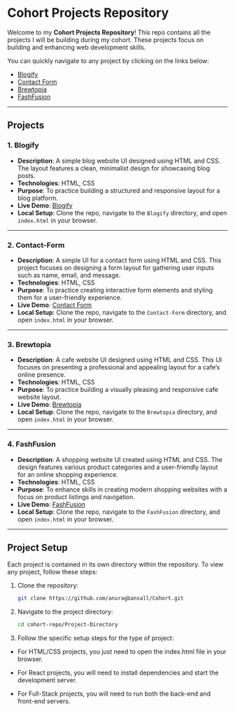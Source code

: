 # Cohort Projects Repository

Welcome to my **Cohort Projects Repository**! This repo contains all the projects I will be building during my cohort. These projects focus on building and enhancing web development skills.

You can quickly navigate to any project by clicking on the links below:

- [Blogify](#blogify)
- [Contact Form](#contact-form)
- [Brewtopia](#brewtopia)
- [FashFusion](#fashfusion)

---

## Projects

### <a name="blogify"></a>1. **Blogify**
- **Description**: A simple blog website UI designed using HTML and CSS. The layout features a clean, minimalist design for showcasing blog posts.
- **Technologies**: HTML, CSS
- **Purpose**: To practice building a structured and responsive layout for a blog platform.
- **Live Demo**: [Blogify](https://blogify-online.vercel.app/)
- **Local Setup**: Clone the repo, navigate to the `Blogify` directory, and open `index.html` in your browser.

---

### <a name="contact-form"></a>2. **Contact-Form**
- **Description**: A simple UI for a contact form using HTML and CSS. This project focuses on designing a form layout for gathering user inputs such as name, email, and message.
- **Technologies**: HTML, CSS
- **Purpose**: To practice creating interactive form elements and styling them for a user-friendly experience.
- **Live Demo**: [Contact Form](https://cohort-contact-form.vercel.app/)
- **Local Setup**: Clone the repo, navigate to the `Contact-Form` directory, and open `index.html` in your browser.

---

### <a name="brewtopia"></a>3. **Brewtopia**
- **Description**: A cafe website UI designed using HTML and CSS. This UI focuses on presenting a professional and appealing layout for a cafe’s online presence.
- **Technologies**: HTML, CSS
- **Purpose**: To practice building a visually pleasing and responsive cafe website layout.
- **Live Demo**: [Brewtopia](https://brewtopia-online.vercel.app/)
- **Local Setup**: Clone the repo, navigate to the `Brewtopia` directory, and open `index.html` in your browser.

---

### <a name="fashfusion"></a>4. **FashFusion**
- **Description**: A shopping website UI created using HTML and CSS. The design features various product categories and a user-friendly layout for an online shopping experience.
- **Technologies**: HTML, CSS
- **Purpose**: To enhance skills in creating modern shopping websites with a focus on product listings and navigation.
- **Live Demo**: [FashFusion](https://fash-fusion.vercel.app/)
- **Local Setup**: Clone the repo, navigate to the `FashFusion` directory, and open `index.html` in your browser.

---

## Project Setup

Each project is contained in its own directory within the repository. To view any project, follow these steps:

1. Clone the repository:
   ```bash
   git clone https://github.com/anuragbansall/Cohort.git
   
2. Navigate to the project directory:
    ```bash
    cd cohort-repo/Project-Directory
    
3. Follow the specific setup steps for the type of project:

- For HTML/CSS projects, you just need to open the index.html file in your browser.

- For React projects, you will need to install dependencies and start the development server.

- For Full-Stack projects, you will need to run both the back-end and front-end servers.

